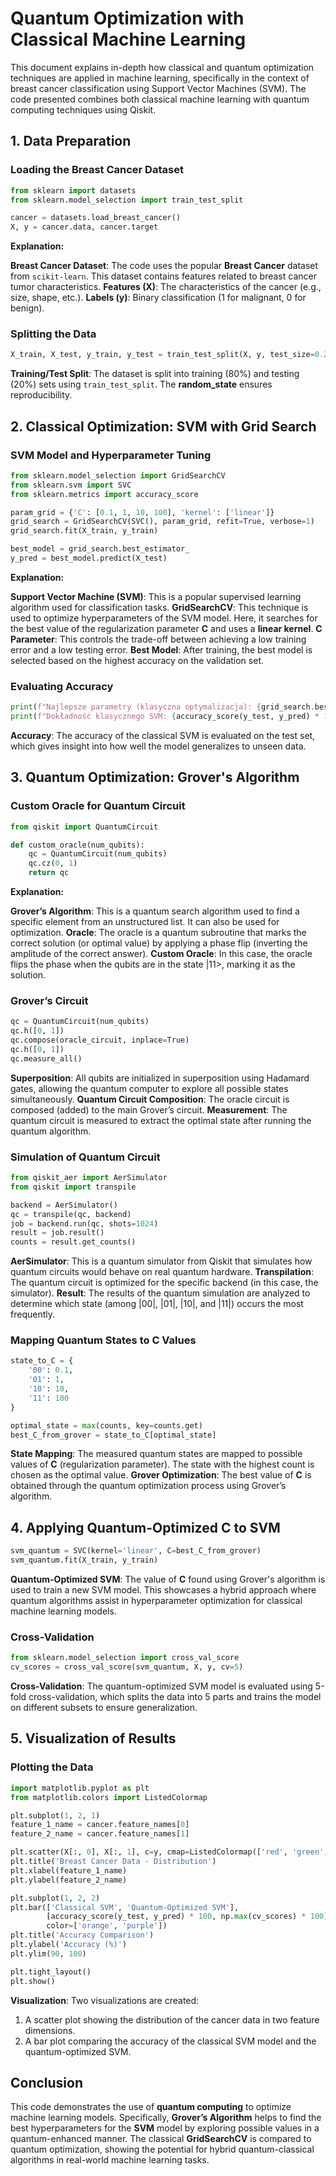 # Quantum Optimization with Classical Machine Learning

This document explains in-depth how classical and quantum optimization techniques are applied in machine learning,
specifically in the context of breast cancer classification using Support Vector Machines (SVM).
The code presented combines both classical machine learning with quantum computing techniques using Qiskit.

## 1. Data Preparation

### Loading the Breast Cancer Dataset

```python
from sklearn import datasets
from sklearn.model_selection import train_test_split

cancer = datasets.load_breast_cancer()
X, y = cancer.data, cancer.target
```

**Explanation:**

**Breast Cancer Dataset**: The code uses the popular **Breast Cancer** dataset from `scikit-learn`. This dataset contains features related to breast cancer tumor characteristics.
**Features (X)**: The characteristics of the cancer (e.g., size, shape, etc.).
**Labels (y)**: Binary classification (1 for malignant, 0 for benign).

### Splitting the Data

```python
X_train, X_test, y_train, y_test = train_test_split(X, y, test_size=0.2, random_state=42)
```

**Training/Test Split**: The dataset is split into training (80%) and testing (20%) sets using `train_test_split`. The **random_state** ensures reproducibility.

## 2. Classical Optimization: SVM with Grid Search

### SVM Model and Hyperparameter Tuning

```python
from sklearn.model_selection import GridSearchCV
from sklearn.svm import SVC
from sklearn.metrics import accuracy_score

param_grid = {'C': [0.1, 1, 10, 100], 'kernel': ['linear']}
grid_search = GridSearchCV(SVC(), param_grid, refit=True, verbose=1)
grid_search.fit(X_train, y_train)

best_model = grid_search.best_estimator_
y_pred = best_model.predict(X_test)
```

**Explanation:**

**Support Vector Machine (SVM)**: This is a popular supervised learning algorithm used for classification tasks.
**GridSearchCV**: This technique is used to optimize hyperparameters of the SVM model. Here, it searches for the best value of the regularization parameter **C** and uses a **linear kernel**.
**C Parameter**: This controls the trade-off between achieving a low training error and a low testing error.
**Best Model**: After training, the best model is selected based on the highest accuracy on the validation set.

### Evaluating Accuracy

```python
print(f"Najlepsze parametry (klasyczna optymalizacja): {grid_search.best_params_}")
print(f"Dokładność klasycznego SVM: {accuracy_score(y_test, y_pred) * 100:.2f}%")
```

**Accuracy**: The accuracy of the classical SVM is evaluated on the test set, which gives insight into how well the model generalizes to unseen data.

## 3. Quantum Optimization: Grover's Algorithm

### Custom Oracle for Quantum Circuit

```python
from qiskit import QuantumCircuit

def custom_oracle(num_qubits):
    qc = QuantumCircuit(num_qubits)
    qc.cz(0, 1)
    return qc
```

**Explanation:**

**Grover’s Algorithm**: This is a quantum search algorithm used to find a specific element from an unstructured list. It can also be used for optimization.
**Oracle**: The oracle is a quantum subroutine that marks the correct solution (or optimal value) by applying a phase flip (inverting the amplitude of the correct answer).
**Custom Oracle**: In this case, the oracle flips the phase when the qubits are in the state |11>, marking it as the solution.

### Grover’s Circuit

```python
qc = QuantumCircuit(num_qubits)
qc.h([0, 1])
qc.compose(oracle_circuit, inplace=True)
qc.h([0, 1])
qc.measure_all()
```

**Superposition**: All qubits are initialized in superposition using Hadamard gates, allowing the quantum computer to explore all possible states simultaneously.
**Quantum Circuit Composition**: The oracle circuit is composed (added) to the main Grover’s circuit.
**Measurement**: The quantum circuit is measured to extract the optimal state after running the quantum algorithm.

### Simulation of Quantum Circuit

```python
from qiskit_aer import AerSimulator
from qiskit import transpile

backend = AerSimulator()
qc = transpile(qc, backend)
job = backend.run(qc, shots=1024)
result = job.result()
counts = result.get_counts()
```

**AerSimulator**: This is a quantum simulator from Qiskit that simulates how quantum circuits would behave on real quantum hardware.
**Transpilation**: The quantum circuit is optimized for the specific backend (in this case, the simulator).
**Result**: The results of the quantum simulation are analyzed to determine which state (among |00|, |01|, |10|, and |11|) occurs the most frequently.

### Mapping Quantum States to C Values

```python
state_to_C = {
    '00': 0.1,
    '01': 1,
    '10': 10,
    '11': 100
}

optimal_state = max(counts, key=counts.get)
best_C_from_grover = state_to_C[optimal_state]
```

**State Mapping**: The measured quantum states are mapped to possible values of **C** (regularization parameter). The state with the highest count is chosen as the optimal value.
**Grover Optimization**: The best value of **C** is obtained through the quantum optimization process using Grover’s algorithm.

## 4. Applying Quantum-Optimized C to SVM

```python
svm_quantum = SVC(kernel='linear', C=best_C_from_grover)
svm_quantum.fit(X_train, y_train)
```

**Quantum-Optimized SVM**: The value of **C** found using Grover's algorithm is used to train a new SVM model. This showcases a hybrid approach where quantum algorithms assist in hyperparameter optimization for classical machine learning models.

### Cross-Validation

```python
from sklearn.model_selection import cross_val_score
cv_scores = cross_val_score(svm_quantum, X, y, cv=5)
```

**Cross-Validation**: The quantum-optimized SVM model is evaluated using 5-fold cross-validation, which splits the data into 5 parts and trains the model on different subsets to ensure generalization.

## 5. Visualization of Results

### Plotting the Data

```python
import matplotlib.pyplot as plt
from matplotlib.colors import ListedColormap

plt.subplot(1, 2, 1)
feature_1_name = cancer.feature_names[0]
feature_2_name = cancer.feature_names[1]

plt.scatter(X[:, 0], X[:, 1], c=y, cmap=ListedColormap(['red', 'green', 'blue']), edgecolor='k')
plt.title('Breast Cancer Data - Distribution')
plt.xlabel(feature_1_name)
plt.ylabel(feature_2_name)

plt.subplot(1, 2, 2)
plt.bar(['Classical SVM', 'Quantum-Optimized SVM'],
        [accuracy_score(y_test, y_pred) * 100, np.max(cv_scores) * 100],
        color=['orange', 'purple'])
plt.title('Accuracy Comparison')
plt.ylabel('Accuracy (%)')
plt.ylim(90, 100)

plt.tight_layout()
plt.show()
```

**Visualization**: Two visualizations are created:

1. A scatter plot showing the distribution of the cancer data in two feature dimensions.
2. A bar plot comparing the accuracy of the classical SVM model and the quantum-optimized SVM.

## Conclusion

This code demonstrates the use of **quantum computing** to optimize machine learning models. Specifically, **Grover’s Algorithm** helps to find the best hyperparameters for the **SVM** model by exploring possible values in a quantum-enhanced manner. The classical **GridSearchCV** is compared to quantum optimization, showing the potential for hybrid quantum-classical algorithms in real-world machine learning tasks.
